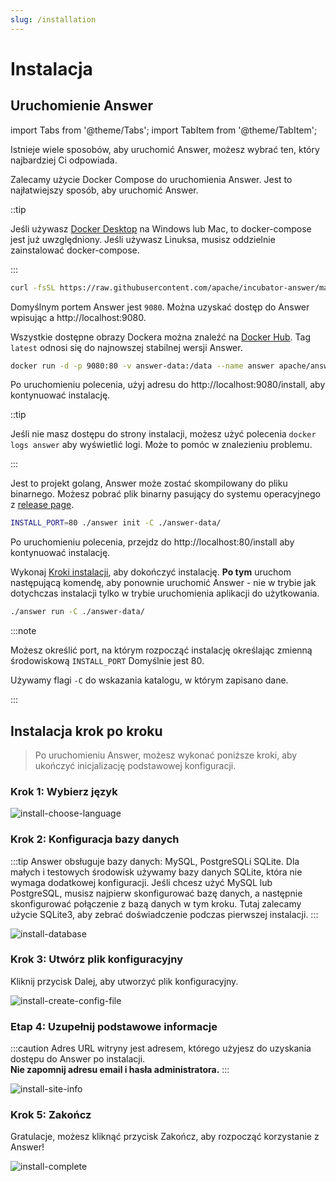 ```yaml
---
slug: /installation
---
```


# Instalacja

## Uruchomienie Answer

import Tabs from '@theme/Tabs';
import TabItem from '@theme/TabItem';

Istnieje wiele sposobów, aby uruchomić Answer, możesz wybrać ten, który najbardziej Ci odpowiada.

<Tabs>
  <TabItem value="docker-compose" label="Docker compose" default>

Zalecamy użycie Docker Compose do uruchomienia Answer. Jest to najłatwiejszy sposób, aby uruchomić Answer.

::tip  

Jeśli używasz [Docker Desktop](https://www.docker.com/products/docker-desktop) na Windows lub Mac, to docker-compose jest już uwzględniony. Jeśli używasz Linuksa, musisz oddzielnie zainstalować docker-compose.

:::  

```bash
curl -fsSL https://raw.githubusercontent.com/apache/incubator-answer/main/docker-compose.yaml | docker compose -p answer -f - up
```

Domyślnym portem Answer jest `9080`. Można uzyskać dostęp do Answer wpisując a http://localhost:9080.

  </TabItem>
  <TabItem value="docker" label="Docker">

Wszystkie dostępne obrazy Dockera można znaleźć na [Docker Hub](https://hub.docker.com/r/apache/answer/tags). Tag `latest` odnosi się do najnowszej stabilnej wersji Answer.

```bash
docker run -d -p 9080:80 -v answer-data:/data --name answer apache/answer:latest
```

Po uruchomieniu polecenia, użyj adresu do http://localhost:9080/install, aby kontynuować instalację.

::tip  

Jeśli nie masz dostępu do strony instalacji, możesz użyć polecenia `docker logs answer` aby wyświetlić logi. Może to pomóc w znalezieniu problemu.

:::  

  </TabItem>
  <TabItem value="binary" label="Binary">

Jest to projekt golang, Answer może zostać skompilowany do pliku binarnego. Możesz pobrać plik binarny pasujący do systemu operacyjnego z [release page](https://github.com/apache/incubator-answer/releases).

```bash
INSTALL_PORT=80 ./answer init -C ./answer-data/
```

Po uruchomieniu polecenia, przejdz do http://localhost:80/install aby kontynuować instalację.

Wykonaj [Kroki instalacji](#install-steps), aby dokończyć instalację. **Po tym** uruchom następującą komendę, aby ponownie uruchomić Answer - nie w trybie jak dotychczas instalacji tylko w trybie uruchomienia aplikacji do użytkowania.

```bash
./answer run -C ./answer-data/
```

:::note

Możesz określić port, na którym rozpocząć instalację określając zmienną środowiskową `INSTALL_PORT` Domyślnie jest 80.

Używamy flagi `-C` do wskazania katalogu, w którym zapisano dane.

:::  

  </TabItem>
</Tabs>

## Instalacja krok po kroku

> Po uruchomieniu Answer, możesz wykonać poniższe kroki, aby ukończyć inicjalizację podstawowej konfiguracji.

### Krok 1: Wybierz język

![install-choose-language](/img/docs/install-choose-language.png)

### Krok 2: Konfiguracja bazy danych

:::tip
Answer obsługuje bazy danych: MySQL, PostgreSQLi SQLite. Dla małych i testowych środowisk używamy bazy danych SQLite, która nie wymaga dodatkowej konfiguracji. Jeśli chcesz użyć MySQL lub PostgreSQL, musisz najpierw skonfigurować bazę danych, a następnie skonfigurować połączenie z bazą danych w tym kroku. Tutaj zalecamy użycie SQLite3, aby zebrać doświadczenie podczas pierwszej instalacji.
:::

![install-database](/img/docs/install-database.png)

### Krok 3: Utwórz plik konfiguracyjny

Kliknij przycisk Dalej, aby utworzyć plik konfiguracyjny.

![install-create-config-file](/img/docs/install-create-config-file.png)

### Etap 4: Uzupełnij podstawowe informacje

:::caution
Adres URL witryny jest adresem, którego użyjesz do uzyskania dostępu do Answer po instalacji.  
**Nie zapomnij adresu email i hasła administratora.**
:::

![install-site-info](/img/docs/install-site-info.png)

### Krok 5: Zakończ

Gratulacje, możesz kliknąć przycisk Zakończ, aby rozpocząć korzystanie z Answer!

![install-complete](/img/docs/install-complete.png)
